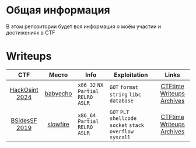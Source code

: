 # Общая информация

В этом репозитории будет вся информация о моём участии и достижениях в CTF

# Writeups

| CTF                        | Место   | Info               | Exploitation         | Links     |
|:--------------------------:|:-----------:|--------------------|----------------------|:---------:|
| [HackOsint 2024](main/HackOsint-2024)| [babyecho](ctfs/UTCTF/2019/babyecho) | `x86_32` `NX` `Partial RELRO` `ASLR` | `GOT` `format string` `libc database` | [CTFtime](https://ctftime.org/event/757) [Writeups](https://ctftime.org/event/757/tasks/) [Archives](https://github.com/sajjadium/ctf-archives/tree/master/ctfs/UTCTF/2019) |
| [BSidesSF 2019](ctfs/BSidesSF/2019)| [slowfire](ctfs/BSidesSF/2019/slowfire) | `x86_64` `Partial RELRO` `ASLR` | `GOT` `PLT` `shellcode` `socket` `stack overflow` `syscall` | [CTFtime](https://ctftime.org/event/753) [Writeups](https://ctftime.org/event/753/tasks/) [Archives](https://github.com/sajjadium/ctf-archives/tree/master/ctfs/BSidesSF/2019) |
